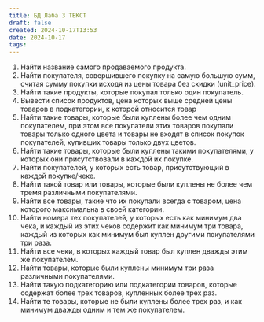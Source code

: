```yaml
---
title: БД Лаба 3 ТЕКСТ
draft: false
created: 2024-10-17T13:53
date: 2024-10-17
tags:
---
```


1. Найти название самого продаваемого продукта.
2. Найти покупателя, совершившего покупку на самую большую сумм, считая сумму покупки исходя из цены товара без скидки (unit_price).
3. Найти такие продукты, которые покупал только один покупатель.
4. Вывести список продуктов, цена которых выше средней цены товаров в подкатегории, к которой относится товар
5. Найти такие товары, которые были куплены более чем одним покупателем, при этом все покупатели этих товаров покупали товары только одного цвета и товары не входят в список покупок покупателей, купивших товары только двух цветов.
6. Найти такие товары, которые были куплены такими покупателями, у которых они присутствовали в каждой их покупке.
7. Найти покупателей, у которых есть товар, присутствующий в каждой покупке/чеке.
8. Найти такой товар или товары, которые были куплены не более чем тремя различными покупателями.
9. Найти все товары, такие что их покупали всегда с товаром, цена которого максимальна в своей категории.
10. Найти номера тех покупателей, у которых есть как минимум два чека, и каждый из этих чеков содержит как минимум три товара, каждый из которых как минимум был куплен другими покупателями три раза.
11. Найти все чеки, в которых каждый товар был куплен дважды этим же покупателем.
12. Найти товары, которые были куплены минимум три раза различными покупателями.
13. Найти такую подкатегорию или подкатегории товаров, которые содержат более трех товаров, купленных более трех раз.
14. Найти те товары, которые не были куплены более трех раз, и как минимум дважды одним и тем же покупателем.
